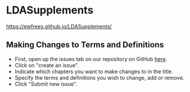 # LDASupplements
https://ewfrees.github.io/LDASupplements/

## Making Changes to Terms and Definitions
* First, open up the issues tab on our repository on GitHub [here](https://ewfrees.github.io/LDASupplements/issues).
* Click on "create an issue".
* Indicate which chapters you want to make changes to in the title.
* Specify the terms and definitions you wish to change, add or remove.
* Click "Submit new issue".
